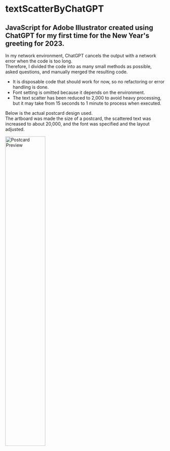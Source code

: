 # textScatterByChatGPT
## JavaScript for Adobe Illustrator created using ChatGPT for my first time for the New Year's greeting for 2023.
In my network environment, ChatGPT cancels the output with a network error when the code is too long.  
Therefore, I divided the code into as many small methods as possible, asked questions, and manually merged the resulting code.
- It is disposable code that should work for now, so no refactoring or error handling is done.
- Font setting is omitted because it depends on the environment.
- The text scatter has been reduced to 2,000 to avoid heavy processing, but it may take from 15 seconds to 1 minute to process when executed.

Below is the actual postcard design used.  
The artboard was made the size of a postcard, the scattered text was increased to about 20,000, and the font was specified and the layout adjusted.

<img src="https://user-images.githubusercontent.com/3921332/210064926-f543a399-17ec-4632-ad9f-9667a7974808.jpg" width="50%" alt="Postcard Preview">
